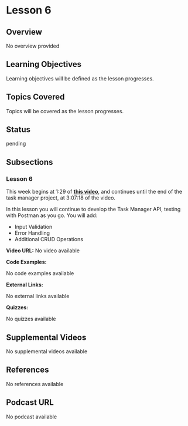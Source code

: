 # Lesson 6

## Overview

No overview provided

## Learning Objectives

Learning objectives will be defined as the lesson progresses.

## Topics Covered

Topics will be covered as the lesson progresses.

## Status

pending

## Subsections

### Lesson 6

This week begins at 1:29 of **[this video](https://www.youtube.com/watch?v=rltfdjcXjmk&t=5280s)**, and continues until the end of the task manager project, at 3:07:18 of the video.

In this lesson you will continue to develop the Task Manager API, testing with Postman as you go. You will add:

* Input Validation
* Error Handling
* Additional CRUD Operations

**Video URL:** No video available

**Code Examples:**

No code examples available

**External Links:**

No external links available

**Quizzes:**

No quizzes available

## Supplemental Videos

No supplemental videos available

## References

No references available

## Podcast URL

No podcast available